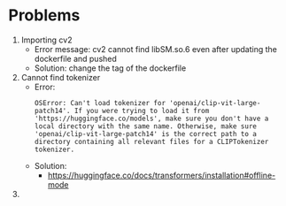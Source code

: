 # Problems

1. Importing cv2
    - Error message: cv2 cannot find libSM.so.6 even after updating the dockerfile and pushed
    - Solution: change the tag of the dockerfile
2. Cannot find tokenizer
    - Error: 
        ```
        OSError: Can't load tokenizer for 'openai/clip-vit-large-patch14'. If you were trying to load it from 'https://huggingface.co/models', make sure you don't have a local directory with the same name. Otherwise, make sure 'openai/clip-vit-large-patch14' is the correct path to a directory containing all relevant files for a CLIPTokenizer tokenizer.
        ```
    - Solution: 
        - https://huggingface.co/docs/transformers/installation#offline-mode
3. 